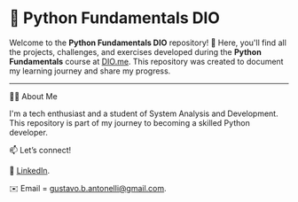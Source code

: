 # 🐍 Python Fundamentals DIO

Welcome to the **Python Fundamentals DIO** repository! 🚀 Here, you'll find all the projects, challenges, and exercises developed during the **Python Fundamentals** course at [DIO.me](https://www.dio.me). This repository was created to document my learning journey and share my progress.

---
🧑‍💻 About Me

I'm a tech enthusiast and a student of System Analysis and Development. This repository is part of my journey to becoming a skilled Python developer.

📫 Let’s connect!

💼 [LinkedIn](https://www.linkedin.com/in/gustavo-barbosa-antonelli-966718203/).

✉️ Email = gustavo.b.antonelli@gmail.com.

